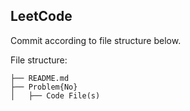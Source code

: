 ## LeetCode
Commit according to file structure below.

File structure:

```
├── README.md
├── Problem{No}
│   ├── Code File(s)
```